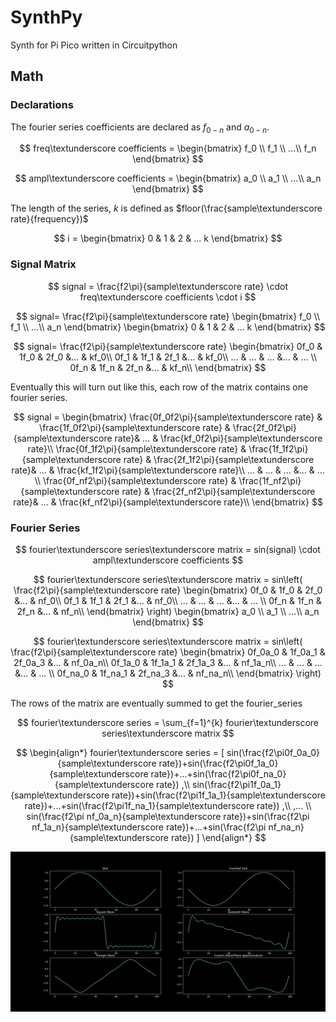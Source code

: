 # SynthPy
Synth for Pi Pico written in Circuitpython

## Math

### Declarations
The fourier series coefficients are declared as $f_{0-n}$ and $a_{0-n}.$

$$
 freq\textunderscore coefficients = \begin{bmatrix}  f_0 \\  
                  f_1 \\  
                  ...\\
                  f_n
 \end{bmatrix}
$$
 
$$
 ampl\textunderscore coefficients = \begin{bmatrix}  a_0 \\  
                  a_1 \\  
                  ...\\
                  a_n
 \end{bmatrix}
$$

The length of the series, $k$ is defined as  $floor(\frac{sample\textunderscore rate}{frequency})$

$$
 i = 
 \begin{bmatrix}  0 & 1 & 2 & ... k
 \end{bmatrix}
$$


### Signal Matrix

$$
 signal = \frac{f2\pi}{sample\textunderscore rate} \cdot freq\textunderscore coefficients \cdot i  
$$

$$
signal= \frac{f2\pi}{sample\textunderscore rate} 
 \begin{bmatrix}  f_0 \\  
                  f_1 \\  
                  ...\\
                  a_n
 \end{bmatrix} 
 \begin{bmatrix}  
 0 & 1 & 2 & ... k
 \end{bmatrix} 
$$

$$
 signal= 
 \frac{f2\pi}{sample\textunderscore rate} 
 \begin{bmatrix}  0f_0 & 1f_0 & 2f_0 &... & kf_0\\  
                  0f_1 & 1f_1 & 2f_1 &... & kf_0\\  
                  ...  & ...  & ...  &... & ... \\
                  0f_n & 1f_n & 2f_n &... & kf_n\\  
 \end{bmatrix} 
$$

Eventually this will turn out like this, each row of the matrix contains one fourier series.

$$
signal = 
\begin{bmatrix}  \frac{0f_0f2\pi}{sample\textunderscore rate} & \frac{1f_0f2\pi}{sample\textunderscore rate} & \frac{2f_0f2\pi}{sample\textunderscore rate}& ... &  \frac{kf_0f2\pi}{sample\textunderscore rate}\\  
                  \frac{0f_1f2\pi}{sample\textunderscore rate} & \frac{1f_1f2\pi}{sample\textunderscore rate} & \frac{2f_1f2\pi}{sample\textunderscore rate}& ... &  \frac{kf_1f2\pi}{sample\textunderscore rate}\\  
                  ...  & ...  & ...  &... & ... \\
                  \frac{0f_nf2\pi}{sample\textunderscore rate} & \frac{1f_nf2\pi}{sample\textunderscore rate} & \frac{2f_nf2\pi}{sample\textunderscore rate}& ... &  \frac{kf_nf2\pi}{sample\textunderscore rate}\\  
 \end{bmatrix}
$$

### Fourier Series

$$
fourier\textunderscore series\textunderscore matrix = sin(signal) \cdot ampl\textunderscore coefficients 
$$

$$
fourier\textunderscore series\textunderscore matrix = sin\left(
 \frac{f2\pi}{sample\textunderscore rate} 
 \begin{bmatrix}  0f_0 & 1f_0 & 2f_0 &... & nf_0\\  
                  0f_1 & 1f_1 & 2f_1 &... & nf_0\\  
                  ...  & ...  & ...  &... & ... \\
                  0f_n & 1f_n & 2f_n &... & nf_n\\  
 \end{bmatrix} 
\right)
 \begin{bmatrix}  a_0 \\  
                  a_1 \\  
                  ...\\
                  a_n
 \end{bmatrix}
$$

$$
fourier\textunderscore series\textunderscore matrix = sin\left(
 \frac{f2\pi}{sample\textunderscore rate} 
 \begin{bmatrix}  0f_0a_0 & 1f_0a_1 & 2f_0a_3 &... & nf_0a_n\\  
                  0f_1a_0 & 1f_1a_1 & 2f_1a_3 &... & nf_1a_n\\  
                  ...     & ...     & ...     &... & ...    \\
                  0f_na_0 & 1f_na_1 & 2f_na_3 &... & nf_na_n\\  
 \end{bmatrix}
\right)
$$

The rows of the matrix are eventually summed to get the fourier_series

$$
fourier\textunderscore series =  \sum_{f=1}^{k} fourier\textunderscore series\textunderscore matrix
$$

$$
\begin{align*}
fourier\textunderscore series =  
 [
 sin(\frac{f2\pi0f_0a_0}{sample\textunderscore rate})+sin(\frac{f2\pi0f_1a_0}{sample\textunderscore rate})+...+sin(\frac{f2\pi0f_na_0}{sample\textunderscore rate})
 ,\\
 sin(\frac{f2\pi1f_0a_1}{sample\textunderscore rate})+sin(\frac{f2\pi1f_1a_1}{sample\textunderscore rate})+...+sin(\frac{f2\pi1f_na_1}{sample\textunderscore rate})
 ,\\
 ,...
 \\
 sin(\frac{f2\pi nf_0a_n}{sample\textunderscore rate})+sin(\frac{f2\pi nf_1a_n}{sample\textunderscore rate})+...+sin(\frac{f2\pi nf_na_n}{sample\textunderscore rate})
 ]
 \end{align*}
$$


![Image of various signals](synth.py.png?raw=true)

